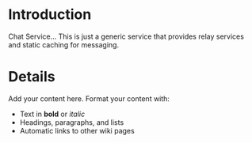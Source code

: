 # Introduction #

Chat Service... This is just a generic service that provides relay services and static caching for messaging.


# Details #

Add your content here.  Format your content with:
  * Text in **bold** or _italic_
  * Headings, paragraphs, and lists
  * Automatic links to other wiki pages